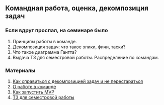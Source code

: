 ## Командная работа, оценка, декомпозиция задач

### Если вдруг проспал, на семинаре было
1. Принципы работы в команде.
2. Декомпозиция задач: что такое эпики, фичи, таски?
3. Что такое диаграмма Гантта?
4. Выдача ТЗ для семестровой работы. Распределение по командам.

### Материалы
1. [Как справиться с декомпозицией задач и не перестараться](https://habr.com/ru/companies/sportmaster_lab/articles/515910/)
2. [О работе в команде](https://habr.com/ru/articles/452712/)
3. [Как запустить MVP](https://habr.com/ru/companies/oleg-bunin/articles/561524/)
4. [ТЗ для семестровой работы](https://docs.google.com/document/d/19c71zLSw9Md33ckiGz4ZxKlBd6lTVQsi/edit#heading=h.gjdgxs)